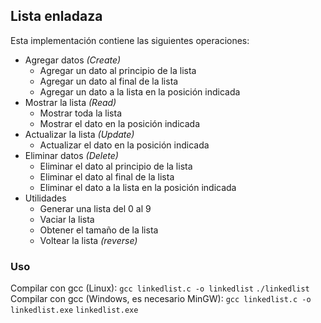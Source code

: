 ## Lista enladaza

Esta implementación contiene las siguientes operaciones:

- Agregar datos _(Create)_
  - Agregar un dato al principio de la lista
  - Agregar un dato al final de la lista
  - Agregar un dato a la lista en la posición indicada
- Mostrar la lista _(Read)_
  - Mostrar toda la lista
  - Mostrar el dato en la posición indicada
- Actualizar la lista _(Update)_
  - Actualizar el dato en la posición indicada
- Eliminar datos _(Delete)_
  - Eliminar el dato al principio de la lista
  - Eliminar el dato al final de la lista
  - Eliminar el dato a la lista en la posición indicada
- Utilidades
  - Generar una lista del 0 al 9
  - Vaciar la lista
  - Obtener el tamaño de la lista
  - Voltear la lista _(reverse)_

### Uso

Compilar con gcc (Linux):
`gcc linkedlist.c -o linkedlist`
`./linkedlist`
Compilar con gcc (Windows, es necesario MinGW):
`gcc linkedlist.c -o linkedlist.exe`
`linkedlist.exe`
